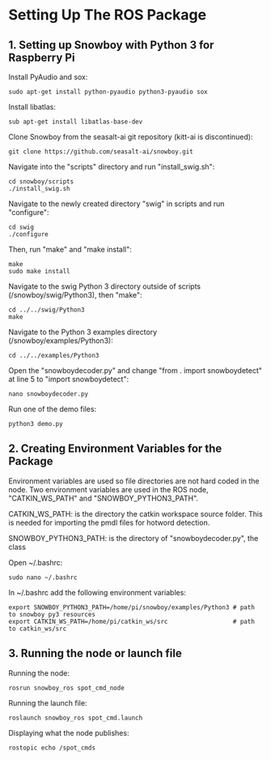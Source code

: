 # Setting Up The ROS Package

## 1. Setting up Snowboy with Python 3 for Raspberry Pi

Install PyAudio and sox:

```
sudo apt-get install python-pyaudio python3-pyaudio sox
```

Install libatlas:

```
sub apt-get install libatlas-base-dev
```

Clone Snowboy from the seasalt-ai git repository (kitt-ai is discontinued):

```
git clone https://github.com/seasalt-ai/snowboy.git
```

Navigate into the "scripts" directory and run "install_swig.sh":

```
cd snowboy/scripts
./install_swig.sh
```

Navigate to the newly created directory "swig" in scripts and run "configure":

```
cd swig
./configure
```

Then, run "make" and "make install":

```
make
sudo make install
```

Navigate to the swig Python 3 directory outside of scripts (/snowboy/swig/Python3), then "make":

```
cd ../../swig/Python3
make
```

Navigate to the Python 3 examples directory (/snowboy/examples/Python3):

```
cd ../../examples/Python3
```

 Open the "snowboydecoder.py" and change "from . import snowboydetect" at line 5 to "import snowboydetect":

```
nano snowboydecoder.py
```

Run one of the demo files:

```
python3 demo.py
```

## 2. Creating Environment Variables for the Package

Environment variables are used so file directories are not hard coded in the node. Two environment variables are used in the ROS node, "CATKIN_WS_PATH" and "SNOWBOY_PYTHON3_PATH". 

CATKIN_WS_PATH: is the directory the catkin workspace source folder. This is needed for importing the pmdl files for hotword detection.

SNOWBOY_PYTHON3_PATH:  is the directory of "snowboydecoder.py", the class 

Open ~/.bashrc:

```
sudo nano ~/.bashrc
```

In ~/.bashrc add the following environment variables:

```
export SNOWBOY_PYTHON3_PATH=/home/pi/snowboy/examples/Python3 # path to snowboy py3 resources
export CATKIN_WS_PATH=/home/pi/catkin_ws/src				  # path to catkin_ws/src
```

## 3. Running the node or launch file

Running the node:

```
rosrun snowboy_ros spot_cmd_node
```

Running the launch file:

```
roslaunch snowboy_ros spot_cmd.launch
```

Displaying what the node publishes:

```
rostopic echo /spot_cmds
```

